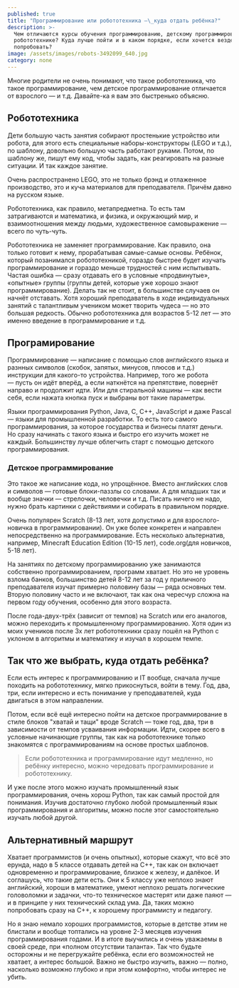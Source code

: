 ```yaml
---
published: true
title: "Программирование или робототехника —\_куда отдать ребёнка?"
description: >-
  Чем отличаются курсы обучения программированию, детскому программированию и
  робототехнике? Куда лучше пойти и в каком порядке, если хочется везде
  попробовать?
image: /assets/images/robots-3492099_640.jpg
category: none
---
```

Многие родители не очень понимают, что такое робототехника, что такое программирование, чем детское программирование отличается от взрослого — и т.д. Давайте-ка я вам это быстренько объясню.

## Робототехника

Дети большую часть занятия собирают простенькие устройство или робота, для этого есть специальные наборы-конструкторы (LEGO и т.д.), по шаблону, довольно большую часть работают руками. Потом, по шаблону же, пишут ему код, чтобы задать, как реагировать на разные ситуации. И так каждое занятие.

Очень распространено LEGO, это не только брэнд и отлаженное производство, это и куча материалов для преподавателя. Причём давно на русском языке.

Робототехника, как правило, метапредметна. То есть там затрагиваются и математика, и физика, и окружающий мир, и взаимоотношения между людьми, художественное самовыражение — всего по чуть-чуть. 

Робототехника не заменяет программирование. Как правило, она только готовит к нему, прорабатывая самые-самые основы. Ребёнок, который позанимался робототехникой, гораздо быстрее будет изучать программирование и гораздо меньше трудностей с ним испытывать. Частая ошибка —  сразу отдавать его в условные «продвинутые», «опытные» группы (группы детей, которые уже хорошо знают программирование). Делать так не стоит, в большинстве случаев он начнёт отставать. Хотя хороший преподаватель в ходе индивидуальных занятий с талантливым учеником может творить чудеса — но это большая редкость. Обычно робототехника для возрастов 5-12 лет — это именно введение в программирование и т.д.

## Програмирование

Программирование — написание с помощью слов английского языка и разнных символов (скобок, запятых, минусов, плюсов и т.д.) инструкции для какого-то устройства. Например, того же робота — пусть он идёт вперёд, а если наткнётся на препятствие, повернёт направо и продолжит идти. Или для стиральной машины — как вести себя, если нажата кнопка пуск и выбраны вот такие параметры.

Языки программирования Python, Java, C, C++, JavaScript и даже Pascal — языки для промышленной разработки. То есть того самого программирования, за которое государства и бизнесы платят деньги. Но сразу начинать с такого языка и быстро его изучить может не каждый. Большинству лучше облегчить старт с помощью детского программирования.

### Детское программирование

Это такое же написание кода, но упрощённое. Вместо английских слов и символов — готовые блоки-паззлы со словами. А для младших так и вообще значки — стрелочки, человечки и т.д. Писать ничего не надо, нужно брать картинки с действиями и собирать в правильном порядке.

Очень популярен Scratch (8-13 лет, хотя допустимо и для взрослого-новичка в программировании). Он уже более конкретен и направлен непосредственно на программирование. Есть несколько альтернатив, например, Minecraft Education Edition (10-15 лет), code.org(для новичков, 5-18 лет).

На занятиях по детскому программированию уже занимаются собственно программированием, программ хватает. Но это не уровень взлома банков, большинство детей 8-12 лет за год у приличного преподавателя изучат примерно половину базы — ряда основных тем. Вторую половину часто и не включают, так как она чересчур сложна на первом году обучения, особенно для этого возраста.

После года-двух-трёх (зависит от темпов) на Scratch или его аналогов, можно переходить к промышленному программированию. Хотя один из моих учеников после 3х лет робототехники сразу пошёл на Python с уклоном в алгоритмы и математику и изучал в хорошем темпе.

## Так что же выбрать, куда отдать ребёнка?

Если есть интерес к программированию и IT вообще, сначала лучше походить на робототехнику, мягко прикоснуться, войти в тему. Год, два, три, если интересно и есть понимание у преподавателей, куда двигаться в этом направлении.

Потом, если всё ещё интересно пойти на детское программирование в стиле блоков "хватай и тащи" вроде Scratch — тоже год, два, три в зависимости от темпов усваивания информации. Идти, скорее всего в условные начинающие группы, так как на робототехнике только знакомятся с программированиям на основе простых шаблонов.

> Если робототехника и программирование идут медленно, но ребёнку интересно, можно чередовать программирование и робототехнику.

И уже после этого можно изучать промышленный язык программирования, очень хорош Python, так как самый простой для понимания. Изучив достаточно глубоко любой промышленный язык программирования и алгоритмы, можно после этог самостоятельно изучать любой другой.

## Альтернативный маршрут

Хватает программистов (и очень опытных), которые скажут, что всё это ерунда, надо в 5 классе отдавать детей на C++, так как он включает одновременно и программирование, близкое к железу, и далёкое. И соглашусь, что такие дети есть. Они к 5 классу уже неплохо знают английский, хороши в математике, умеют неплохо решать логические головоломки и задачки, что-то техническое мастерят или даже паяют —  и в принципе у них технический склад ума. Да, таких можно попробовать сразу на C++, к хорошему программисту и педагогу.

Но я знаю немало хороших программистов, которые в детстве этим не блистали и вообще топтались на уровне 2-3 месяцев изучения программирования годами. И в итоге выучились и очень уважаемы в своей среде, при «полном отсутствии таланта». Так что будьте осторожны и не перегружайте ребёнка, если его возможностей не хватает, а интерес большой. Важно не быстро изучить, важно — полно, насколько возможно глубоко и при этом комфортно, чтобы интерес не убить.
